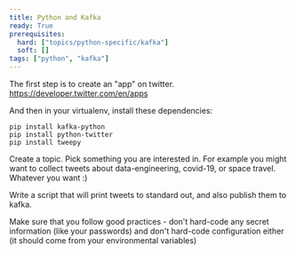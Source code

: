 ```yaml
---
title: Python and Kafka
ready: True
prerequisites:
  hard: ["topics/python-specific/kafka"]
  soft: []
tags: ["python", "kafka"]
---
```


The first step is to create an "app" on twitter. https://developer.twitter.com/en/apps

And then in your virtualenv, install these dependencies:

```
pip install kafka-python
pip install python-twitter
pip install tweepy
```

Create a topic. Pick something you are interested in. For example you might want to collect tweets about data-engineering, covid-19, or space travel. Whatever you want :)

Write a script that will print tweets to standard out, and also publish them to kafka.

Make sure that you follow good practices - don't hard-code any secret information (like your passwords) and don't hard-code configuration either (it should come from your environmental variables)
